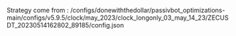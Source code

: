Strategy come from : /configs/donewiththedollar/passivbot_optimizations-main/configs/v5.9.5/clock/may_2023/clock_longonly_03_may_14_23/ZECUSDT_20230514162802_89185/config.json